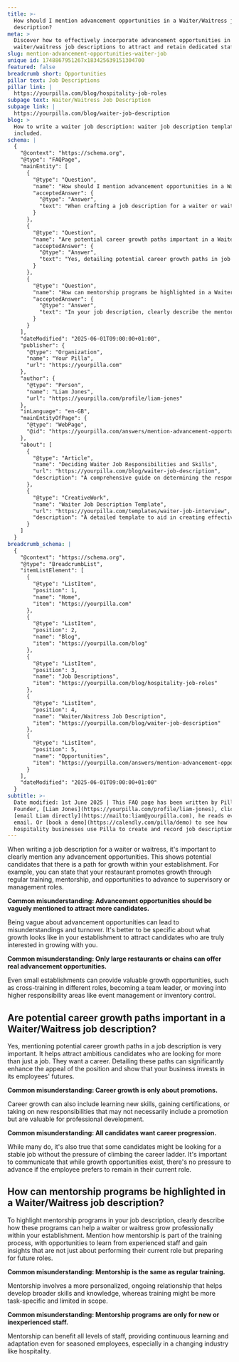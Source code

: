 ```yaml
---
title: >-
  How should I mention advancement opportunities in a Waiter/Waitress job
  description?
meta: >
  Discover how to effectively incorporate advancement opportunities in
  waiter/waitress job descriptions to attract and retain dedicated staff.
slug: mention-advancement-opportunities-waiter-job
unique id: 1748867951267x183425639151304700
featured: false
breadcrumb short: Opportunities
pillar text: Job Descriptions
pillar link: |
  https://yourpilla.com/blog/hospitality-job-roles
subpage text: Waiter/Waitress Job Description
subpage link: |
  https://yourpilla.com/blog/waiter-job-description
blog: >
  How to write a waiter job description: waiter job description template
  included.
schema: |
  {
    "@context": "https://schema.org",
    "@type": "FAQPage",
    "mainEntity": [
      {
        "@type": "Question",
        "name": "How should I mention advancement opportunities in a Waiter/Waitress job description?",
        "acceptedAnswer": {
          "@type": "Answer",
          "text": "When crafting a job description for a waiter or waitress, emphasise clear advancement opportunities to display a pathway for growth within your establishment. Indicate that your restaurant promotes growth through regular training, mentorship, and opportunities for staff to move into supervisory or management roles."
        }
      },
      {
        "@type": "Question",
        "name": "Are potential career growth paths important in a Waiter/Waitress job description?",
        "acceptedAnswer": {
          "@type": "Answer",
          "text": "Yes, detailing potential career growth paths in job descriptions is essential. This approach draws ambitious candidates who are seeking career opportunities, not just a job. It demonstrates that your business invests in its employees’ futures, enhancing the job’s appeal."
        }
      },
      {
        "@type": "Question",
        "name": "How can mentorship programs be highlighted in a Waiter/Waitress job description?",
        "acceptedAnswer": {
          "@type": "Answer",
          "text": "In your job description, clearly describe the mentorship programs offered in your restaurant. Highlight how these programs help waiters and waitresses grow professionally, offering continuous learning under the guidance of experienced staff, which prepares them for advanced roles within the establishment."
        }
      }
    ],
    "dateModified": "2025-06-01T09:00:00+01:00",
    "publisher": {
      "@type": "Organization",
      "name": "Your Pilla",
      "url": "https://yourpilla.com"
    },
    "author": {
      "@type": "Person",
      "name": "Liam Jones",
      "url": "https://yourpilla.com/profile/liam-jones"
    },
    "inLanguage": "en-GB",
    "mainEntityOfPage": {
      "@type": "WebPage",
      "@id": "https://yourpilla.com/answers/mention-advancement-opportunities-waiter-job"
    },
    "about": [
      {
        "@type": "Article",
        "name": "Deciding Waiter Job Responsibilities and Skills",
        "url": "https://yourpilla.com/blog/waiter-job-description",
        "description": "A comprehensive guide on determining the responsibilities and skills required for a waiter position, ensuring you attract the right candidates for your business."
      },
      {
        "@type": "CreativeWork",
        "name": "Waiter Job Description Template",
        "url": "https://yourpilla.com/templates/waiter-job-interview",
        "description": "A detailed template to aid in creating effective and comprehensive job descriptions for waiter positions, streamlining the recruitment process."
      }
    ]
  }
breadcrumb_schema: |
  {
    "@context": "https://schema.org",
    "@type": "BreadcrumbList",
    "itemListElement": [
      {
        "@type": "ListItem",
        "position": 1,
        "name": "Home",
        "item": "https://yourpilla.com"
      },
      {
        "@type": "ListItem",
        "position": 2,
        "name": "Blog",
        "item": "https://yourpilla.com/blog"
      },
      {
        "@type": "ListItem",
        "position": 3,
        "name": "Job Descriptions",
        "item": "https://yourpilla.com/blog/hospitality-job-roles"
      },
      {
        "@type": "ListItem",
        "position": 4,
        "name": "Waiter/Waitress Job Description",
        "item": "https://yourpilla.com/blog/waiter-job-description"
      },
      {
        "@type": "ListItem",
        "position": 5,
        "name": "Opportunities",
        "item": "https://yourpilla.com/answers/mention-advancement-opportunities-waiter-job"
      }
    ],
    "dateModified": "2025-06-01T09:00:00+01:00"
  }
subtitle: >-
  Date modified: 1st June 2025 | This FAQ page has been written by Pilla
  Founder, [Liam Jones](https://yourpilla.com/profile/liam-jones), click to
  [email Liam directly](https://mailto:liam@yourpilla.com), he reads every
  email. Or [book a demo](https://calendly.com/pilla/demo) to see how
  hospitality businesses use Pilla to create and record job descriptions.
---
```

When writing a job description for a waiter or waitress, it's important to clearly mention any advancement opportunities. This shows potential candidates that there is a path for growth within your establishment. For example, you can state that your restaurant promotes growth through regular training, mentorship, and opportunities to advance to supervisory or management roles.

**Common misunderstanding: Advancement opportunities should be vaguely mentioned to attract more candidates.**

Being vague about advancement opportunities can lead to misunderstandings and turnover. It's better to be specific about what growth looks like in your establishment to attract candidates who are truly interested in growing with you.

**Common misunderstanding: Only large restaurants or chains can offer real advancement opportunities.**

Even small establishments can provide valuable growth opportunities, such as cross-training in different roles, becoming a team leader, or moving into higher responsibility areas like event management or inventory control.

## Are potential career growth paths important in a Waiter/Waitress job description?

Yes, mentioning potential career growth paths in a job description is very important. It helps attract ambitious candidates who are looking for more than just a job. They want a career. Detailing these paths can significantly enhance the appeal of the position and show that your business invests in its employees' futures.

**Common misunderstanding: Career growth is only about promotions.**

Career growth can also include learning new skills, gaining certifications, or taking on new responsibilities that may not necessarily include a promotion but are valuable for professional development.

**Common misunderstanding: All candidates want career progression.**

While many do, it's also true that some candidates might be looking for a stable job without the pressure of climbing the career ladder. It's important to communicate that while growth opportunities exist, there's no pressure to advance if the employee prefers to remain in their current role.

## How can mentorship programs be highlighted in a Waiter/Waitress job description?

To highlight mentorship programs in your job description, clearly describe how these programs can help a waiter or waitress grow professionally within your establishment. Mention how mentorship is part of the training process, with opportunities to learn from experienced staff and gain insights that are not just about performing their current role but preparing for future roles.

**Common misunderstanding: Mentorship is the same as regular training.**

Mentorship involves a more personalized, ongoing relationship that helps develop broader skills and knowledge, whereas training might be more task-specific and limited in scope.

**Common misunderstanding: Mentorship programs are only for new or inexperienced staff.**

Mentorship can benefit all levels of staff, providing continuous learning and adaptation even for seasoned employees, especially in a changing industry like hospitality.
